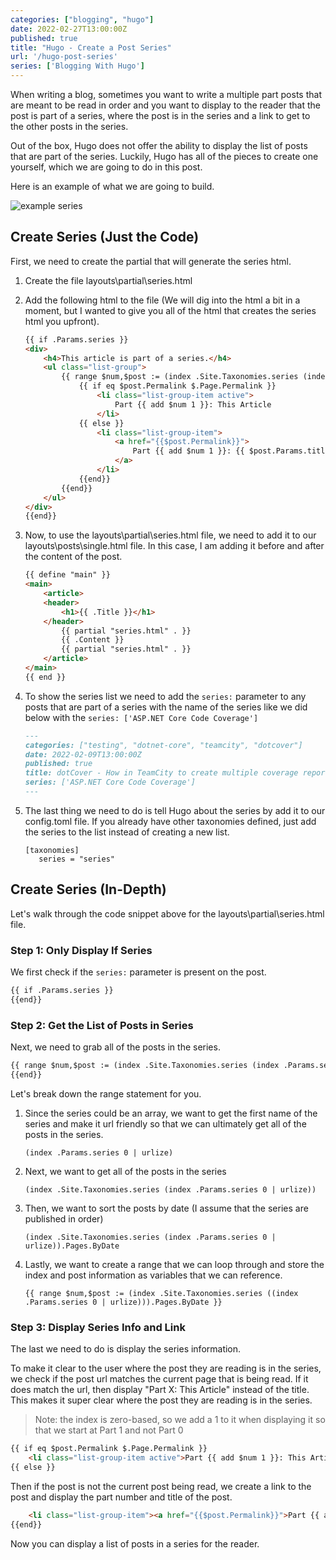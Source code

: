 ```yaml
---
categories: ["blogging", "hugo"]
date: 2022-02-27T13:00:00Z
published: true
title: "Hugo - Create a Post Series"
url: '/hugo-post-series'
series: ['Blogging With Hugo']
---
```


When writing a blog, sometimes you want to write a multiple part posts that are meant to be read in order and you want to display to the reader that the post is part of a series, where the post is in the series and a link to get to the other posts in the series.

Out of the box, Hugo does not offer the ability to display the list of posts that are part of the series. Luckily, Hugo has all of the pieces to create one yourself, which we are going to do in this post.

Here is an example of what we are going to build.

![example series](/images/hugo/series/example-series.png)

<!--more-->

## Create Series (Just the Code)

First, we need to create the partial that will generate the series html.

1. Create the file layouts\partial\series.html
1. Add the following html to the file (We will dig into the html a bit in a moment, but I wanted to give you all of the html that creates the series html you upfront).

    ```html
   {{ if .Params.series }}
    <div>
        <h4>This article is part of a series.</h4>
        <ul class="list-group">
            {{ range $num,$post := (index .Site.Taxonomies.series (index .Params.series 0 | urlize)).Pages.ByDate }}
                {{ if eq $post.Permalink $.Page.Permalink }}
                    <li class="list-group-item active">
                        Part {{ add $num 1 }}: This Article
                    </li>
                {{ else }}
                    <li class="list-group-item">
                        <a href="{{$post.Permalink}}">
                            Part {{ add $num 1 }}: {{ $post.Params.title}}
                        </a>
                    </li>
                {{end}}
            {{end}}
        </ul>
    </div>
    {{end}}
    ```

1. Now, to use the layouts\partial\series.html file, we need to add it to our layouts\posts\single.html file. In this case, I am adding it before and after the content of the post.

    ```html {linenos=false,hl_lines=[7, 9]}
    {{ define "main" }}
    <main>
        <article>
        <header>
            <h1>{{ .Title }}</h1>
        </header>
            {{ partial "series.html" . }}
            {{ .Content }}
            {{ partial "series.html" . }}
        </article>
    </main>
    {{ end }}
    ```

1. To show the series list we need to add the `series:` parameter to any posts that are part of a series with the name of the series like we did below with the `series: ['ASP.NET Core Code Coverage']`

    ```markdown {linenos=false,hl_lines=[6]}
    ---
    categories: ["testing", "dotnet-core", "teamcity", "dotcover"]
    date: 2022-02-09T13:00:00Z
    published: true
    title: dotCover - How in TeamCity to create multiple coverage reports
    series: ['ASP.NET Core Code Coverage']
    ---
    ```

1. The last thing we need to do is tell Hugo about the series by add it to our config.toml file.  If you already have other taxonomies defined, just add the series to the list instead of creating a new list.

    ```text
    [taxonomies]
       series = "series"
    ```

## Create Series (In-Depth)

Let's walk through the code snippet above for the layouts\partial\series.html file.

### Step 1: Only Display If Series

We first check if the `series:` parameter is present on the post.

```html
{{ if .Params.series }}
{{end}}
```

### Step 2: Get the List of Posts in Series

Next, we need to grab all of the posts in the series.

```html
{{ range $num,$post := (index .Site.Taxonomies.series (index .Params.series 0 | urlize)).Pages.ByDate }}
{{end}}
```

Let's break down the range statement for you.

1. Since the series could be an array, we want to get the first name of the series and make it url friendly so that we can ultimately get all of the posts in the series.

    ```text
    (index .Params.series 0 | urlize)

    ```

1. Next, we want to get all of the posts in the series

    ```text
    (index .Site.Taxonomies.series (index .Params.series 0 | urlize))
    ```

1. Then, we want to sort the posts by date (I assume that the series are published in order)

    ```text
    (index .Site.Taxonomies.series (index .Params.series 0 | urlize)).Pages.ByDate
    ```

1. Lastly, we want to create a range that we can loop through and store the index and post information as variables that we can reference.

    ```text
    {{ range $num,$post := (index .Site.Taxonomies.series ((index .Params.series 0 | urlize))).Pages.ByDate }}

    ```

### Step 3: Display Series Info and Link

The last we need to do is display the series information.

To make it clear to the user where the post they are reading is in the series, we check if the post url matches the current page that is being read. If it does match the url, then display "Part X: This Article" instead of the title. This makes it super clear where the post they are reading is in the series.

> Note: the index is zero-based, so we add a 1 to it when displaying it so that we start at Part 1 and not Part 0

```html
{{ if eq $post.Permalink $.Page.Permalink }}
    <li class="list-group-item active">Part {{ add $num 1 }}: This Article</li>
{{ else }}
```

Then if the post is not the current post being read, we create a link to the post and display the part number and title of the post.

```html
    <li class="list-group-item"><a href="{{$post.Permalink}}">Part {{ add $num 1 }}: {{ $post.Params.title}}</a></li>
{{end}}
```

Now you can display a list of posts in a series for the reader.
